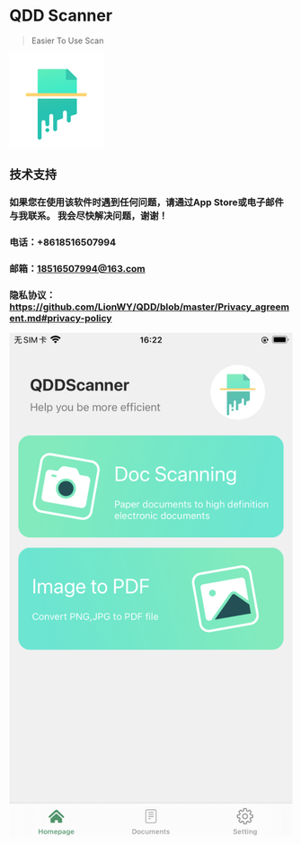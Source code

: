 # QDD Scanner

> Easier To Use Scan

![Logo](https://raw.githubusercontent.com/LionWY/QDD/master/Icon-83.5%402x.png)


## 技术支持

### 如果您在使用该软件时遇到任何问题，请通过App Store或电子邮件与我联系。 我会尽快解决问题，谢谢！

### 电话：+8618516507994

### 邮箱：18516507994@163.com

### 隐私协议： https://github.com/LionWY/QDD/blob/master/Privacy_agreement.md#privacy-policy



![Home](https://raw.githubusercontent.com/LionWY/QDD/master/IMG_0778.png)